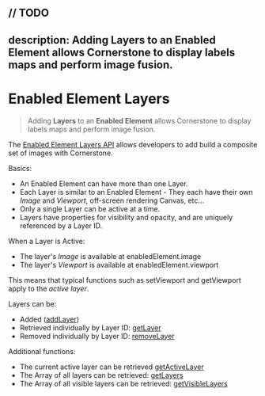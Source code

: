 // TODO
---
description: Adding Layers to an Enabled Element allows Cornerstone to display labels maps and perform image fusion.
---
# Enabled Element Layers

> Adding **Layers** to an **Enabled Element** allows Cornerstone to display labels maps and perform image fusion.

The [Enabled Element Layers API](../api.md#enabledelementlayers) allows developers to add build a composite set of images with Cornerstone.

Basics:
* An Enabled Element can have more than one Layer.
* Each Layer is similar to an Enabled Element - They each have their own *Image* and *Viewport*, off-screen rendering Canvas, etc...
* Only a single Layer can be active at a time.
* Layers have properties for visibility and opacity, and are uniquely referenced by a Layer ID.

When a Layer is Active:
* The layer's *Image* is available at enabledElement.image
* The layer's *Viewport* is available at enabledElement.viewport

This means that typical functions such as setViewport and getViewport apply to the *active layer*.

Layers can be:
  * Added ([addLayer](../api.md#addlayer))
  * Retrieved individually by Layer ID: [getLayer](../api.md#getLayer)
  * Removed individually by Layer ID: [removeLayer](../api.md#removeLayer)

Additional functions:
* The current active layer can be retrieved [getActiveLayer](../api.md#getActiveLayer)
* The Array of all layers can be retrieved: [getLayers](../api.md#getLayers)
* The Array of all visible layers can be retrieved: [getVisibleLayers](../api.md#getVisibleLayers)
